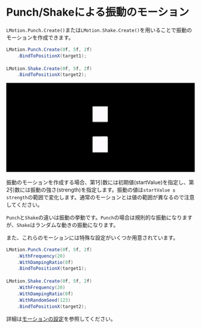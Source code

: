 # Punch/Shakeによる振動のモーション

`LMotion.Punch.Create()`または`LMotion.Shake.Create()`を用いることで振動のモーションを作成できます。

```cs
LMotion.Punch.Create(0f, 5f, 2f)
    .BindToPositionX(target1);

LMotion.Shake.Create(0f, 5f, 2f)
    .BindToPositionX(target2);
```

![gif-img](../../images/punch-shake-motion.gif)

振動のモーションを作成する場合、第1引数には初期値(startValue)を指定し、第2引数には振動の強さ(strength)を指定します。振動の値は`startValue ± strength`の範囲で変化します。通常のモーションとは値の範囲が異なるので注意してください。

`Punch`と`Shake`の違いは振動の挙動です。`Punch`の場合は規則的な振動になりますが、`Shake`はランダムな動きの振動になります。

また、これらのモーションには特殊な設定がいくつか用意されています。

```cs
LMotion.Punch.Create(0f, 5f, 2f)
    .WithFrequency(20)
    .WithDampingRatio(0f)
    .BindToPositionX(target1);

LMotion.Shake.Create(0f, 5f, 2f)
    .WithFrequency(20)
    .WithDampingRatio(0f)
    .WithRandomSeed(123)
    .BindToPositionX(target2);
```

詳細は[モーションの設定](motion-configuration.md)を参照してください。